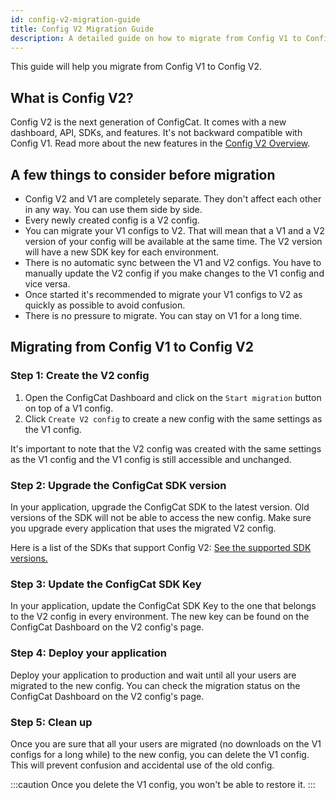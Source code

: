 ```yaml
---
id: config-v2-migration-guide
title: Config V2 Migration Guide
description: A detailed guide on how to migrate from Config V1 to Config V2.
---
```


This guide will help you migrate from Config V1 to Config V2.

## What is Config V2?

Config V2 is the next generation of ConfigCat. It comes with a new dashboard, API, SDKs, and features. It's not backward compatible with Config V1. Read more about the new features in the [Config V2 Overview](advanced/config-v2).

## A few things to consider before migration

- Config V2 and V1 are completely separate. They don't affect each other in any way. You can use them side by side.
- Every newly created config is a V2 config.
- You can migrate your V1 configs to V2. That will mean that a V1 and a V2 version of your config will be available at the same time. The V2 version will have a new SDK key for each environment.
- There is no automatic sync between the V1 and V2 configs. You have to manually update the V2 config if you make changes to the V1 config and vice versa.
- Once started it's recommended to migrate your V1 configs to V2 as quickly as possible to avoid confusion.
- There is no pressure to migrate. You can stay on V1 for a long time.

## Migrating from Config V1 to Config V2

### Step 1: Create the V2 config

1. Open the ConfigCat Dashboard and click on the `Start migration` button on top of a V1 config.
2. Click `Create V2 config` to create a new config with the same settings as the V1 config.

It's important to note that the V2 config was created with the same settings as the V1 config and the V1 config is still accessible and unchanged.

### Step 2: Upgrade the ConfigCat SDK version

In your application, upgrade the ConfigCat SDK to the latest version. Old versions of the SDK will not be able to access the new config. Make sure you upgrade every application that uses the migrated V2 config.

Here is a list of the SDKs that support Config V2: [See the supported SDK versions.](advanced/config-v2-sdk-compatibility.md)

### Step 3: Update the ConfigCat SDK Key

In your application, update the ConfigCat SDK Key to the one that belongs to the V2 config in every environment. The new key can be found on the ConfigCat Dashboard on the V2 config's page.

### Step 4: Deploy your application

Deploy your application to production and wait until all your users are migrated to the new config. You can check the migration status on the ConfigCat Dashboard on the V2 config's page.

### Step 5: Clean up

Once you are sure that all your users are migrated (no downloads on the V1 configs for a long while) to the new config, you can delete the V1 config. This will prevent confusion and accidental use of the old config.

:::caution
Once you delete the V1 config, you won't be able to restore it.
:::